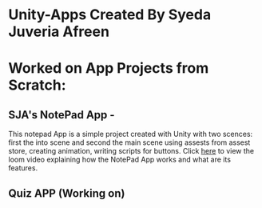 # Unity-Apps Created By Syeda Juveria Afreen

# Worked on App Projects from Scratch:

## SJA's NotePad App - 
This notepad App is a simple project created with Unity with two scences: first the into scene and second the main scene using assests from assest store, creating animation, writing scripts for buttons. Click [here](https://www.loom.com/share/161253a1e0954f768411bd1a5d76bd42) to view the loom video explaining how the NotePad App works and what are its features.

## Quiz APP (Working on)
